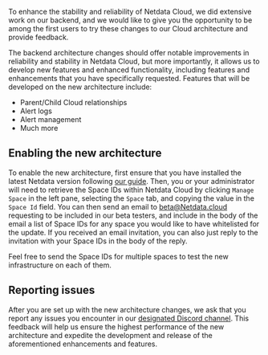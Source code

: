 <!--
title: "Test the New Cloud Architecture"
description: "Would you like to be the first to try our new architecture and provide feedback? If so, this guide will help you sign up for our beta testing group."
custom_edit_url: "https://github.com/netdata/netdata/blob/master/docs/cloud/beta-architecture/new-architecture.md"
-->

To enhance the stability and reliability of Netdata Cloud, we did extensive work on our backend, and we would like to give you the opportunity 
to be among the first users to try these changes to our Cloud architecture and provide feedback. 

The backend architecture changes should offer notable improvements in reliability and stability in Netdata Cloud, 
but more importantly, it allows us to develop new features and enhanced functionality, including features and enhancements
that you have specifically requested. Features that will be developed on the new architecture include:

- Parent/Child Cloud relationships
- Alert logs
- Alert management
- Much more

## Enabling the new architecture

To enable the new architecture, first ensure that you have installed the latest Netdata version following 
[our guide](https://github.com/netdata/netdata/blob/master/docs/get-started.mdx). Then, you or your administrator will need to retrieve the Space IDs 
within Netdata Cloud by clicking `Manage Space` in the left pane, selecting the `Space` tab, and copying the value in the `Space Id` field.
You can then send an email to [beta@Netdata.cloud](mailto:beta@netdata.cloud) requesting to be included in our beta testers, and include 
in the body of the email a list of Space IDs for any space you would like to have whitelisted for the update. If you received an email
invitation, you can also just reply to the invitation with your Space IDs in the body of the reply.

Feel free to send the Space IDs for multiple spaces to test the new infrastructure on each of them.

## Reporting issues

After you are set up with the new architecture changes, we ask that you report any issues you encounter in our 
[designated Discord channel](https://discord.gg/dGzdemHwHh). This feedback
will help us ensure the highest performance of the new architecture and expedite the development and release
of the aforementioned enhancements and features.

